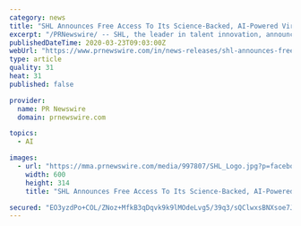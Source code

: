 ```yaml
---
category: news
title: "SHL Announces Free Access To Its Science-Backed, AI-Powered Virtual Solution Suite"
excerpt: "/PRNewswire/ -- SHL, the leader in talent innovation, announced today that it is offering free access to its entire virtual solution suite to help unite"
publishedDateTime: 2020-03-23T09:03:00Z
webUrl: "https://www.prnewswire.com/in/news-releases/shl-announces-free-access-to-its-science-backed-ai-powered-virtual-solution-suite-895543706.html"
type: article
quality: 31
heat: 31
published: false

provider:
  name: PR Newswire
  domain: prnewswire.com

topics:
  - AI

images:
  - url: "https://mma.prnewswire.com/media/997807/SHL_Logo.jpg?p=facebook"
    width: 600
    height: 314
    title: "SHL Announces Free Access To Its Science-Backed, AI-Powered Virtual Solution Suite"

secured: "EO3yzdPo+COL/ZNoz+MfkB3qDqvk9k9lMOdeLvg5/39q3/sQClwxsBNXsoe7JdXphyOCHIldAOwh3lPr4IuxSZuJr20+Onvt3n5k+1v3/atil+8XbxzViuCyI+R7PMmr/5uY1wtnypDVKJacEXOakwVIVrVG0MUfVNeRSuZDrTb2xFA0RkMPWToZpDTet68biF1CPLltKsXfXuAGszaZMh0V/XUiqNweaVljgC27bpaHYEP/ZHXI3mxqeNYCJMKya8rZbJDZBlnB4vwSJQeAsPgpp7ewDyZIxZJ5GCAy4KySp++PGmrPSOkklygZnK5s;J3HH9ZKG7ZZTvGbiimt4Wg=="
---
```


